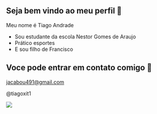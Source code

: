 ## Seja bem vindo ao meu perfil 🎣

Meu nome é Tiago Andrade

- Sou estudante da escola Nestor Gomes de Araujo
- Prático esportes
- E sou filho de Francisco


## Voce pode entrar em contato comigo 📧
jacabou491@gmail.com

@tiagoxit1


![](https://media1.tenor.com/m/EW0QrCEmLqoAAAAC/dancinha-dancinhaboladaadriano.gif)
